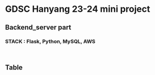 # GDSC Hanyang 23-24 mini project
## Backend_server part
### STACK : Flask, Python, MySQL, AWS
<br>   
   
## Table   

					
